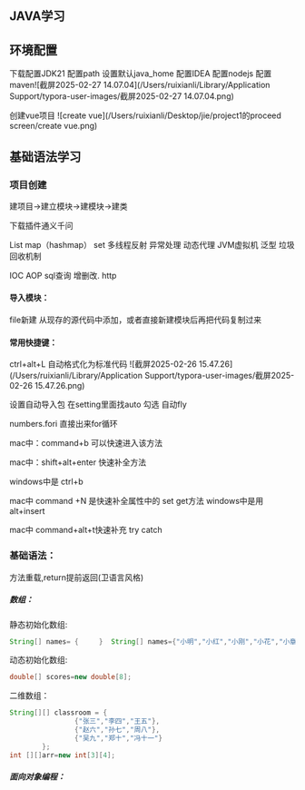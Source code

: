 ## JAVA学习 

## 环境配置

下载配置JDK21   配置path 设置默认java_home   配置IDEA   配置nodejs 配置maven![截屏2025-02-27 14.07.04](/Users/ruixianli/Library/Application Support/typora-user-images/截屏2025-02-27 14.07.04.png)

创建vue项目
![create vue](/Users/ruixianli/Desktop/jie/project1的proceed screen/create vue.png)

## 基础语法学习

### 项目创建

建项目->建立模块->建模块->建类

下载插件通义千问

List map（hashmap） set 多线程反射 异常处理   动态代理   JVM虚拟机  泛型    垃圾回收机制

IOC AOP   sql查询 增删改. http



#### 导入模块：

file新建 从现存的源代码中添加，或者直接新建模块后再把代码复制过来

#### 常用快捷键：

ctrl+alt+L 自动格式化为标准代码  ![截屏2025-02-26 15.47.26](/Users/ruixianli/Library/Application Support/typora-user-images/截屏2025-02-26 15.47.26.png)

设置自动导入包 在setting里面找auto 勾选 自动fly

numbers.fori 直接出来for循环

mac中：command+b 可以快速进入该方法

mac中：shift+alt+enter 快速补全方法

windows中是 ctrl+b

mac中 command +N 是快速补全属性中的 set get方法   windows中是用 alt+insert 

mac中 command+alt+t快速补充 try catch

### 基础语法：

方法重载,return提前返回(卫语言风格)

##### 数组：

静态初始化数组: 

```java
String[] names= {     }  String[] names={"小明","小红","小刚","小花","小章","小龙"};
```

动态初始化数组:

```java
double[] scores=new double[8];
```

二维数组：

```java
String[][] classroom = {
                {"张三","李四","王五"},
                {"赵六","孙七","周八"},
                {"吴九","郑十","冯十一"}
        };
int [][]arr=new int[3][4];
```

##### 面向对象编程：



